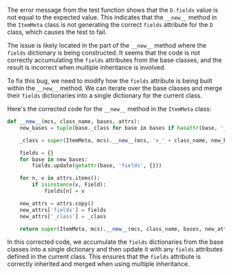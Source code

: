 The error message from the test function shows that the `D.fields` value is not equal to the expected value. This indicates that the `__new__` method in the `ItemMeta` class is not generating the correct `fields` attribute for the `D` class, which causes the test to fail.

The issue is likely located in the part of the `__new__` method where the `fields` dictionary is being constructed. It seems that the code is not correctly accumulating the `fields` attributes from the base classes, and the result is incorrect when multiple inheritance is involved.

To fix this bug, we need to modify how the `fields` attribute is being built within the `__new__` method. We can iterate over the base classes and merge their `fields` dictionaries into a single dictionary for the current class.

Here's the corrected code for the `__new__` method in the `ItemMeta` class:

```python
def __new__(mcs, class_name, bases, attrs):
    new_bases = tuple(base._class for base in bases if hasattr(base, '_class'))

    _class = super(ItemMeta, mcs).__new__(mcs, 'x_' + class_name, new_bases, attrs)

    fields = {}
    for base in new_bases:
        fields.update(getattr(base, 'fields', {}))

    for n, v in attrs.items():
        if isinstance(v, Field):
            fields[n] = v

    new_attrs = attrs.copy()
    new_attrs['fields'] = fields
    new_attrs['_class'] = _class

    return super(ItemMeta, mcs).__new__(mcs, class_name, bases, new_attrs)
```

In this corrected code, we accumulate the `fields` dictionaries from the base classes into a single dictionary and then update it with any `fields` attributes defined in the current class. This ensures that the `fields` attribute is correctly inherited and merged when using multiple inheritance.